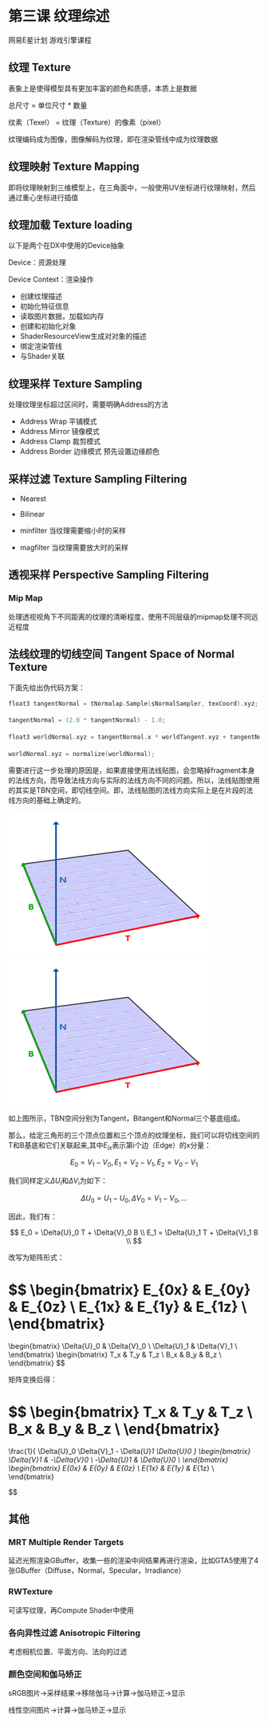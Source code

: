 # 第三课 纹理综述

网易E星计划 游戏引擎课程 

## 纹理 Texture

表象上是使得模型具有更加丰富的颜色和质感，本质上是数据

总尺寸 = 单位尺寸 * 数量

纹素（Texel） = 纹理（Texture）的像素（pixel）

纹理编码成为图像，图像解码为纹理，即在渲染管线中成为纹理数据

## 纹理映射 Texture Mapping

即将纹理映射到三维模型上，在三角面中，一般使用UV坐标进行纹理映射，然后通过重心坐标进行插值

## 纹理加载 Texture loading

以下是两个在DX中使用的Device抽象

Device：资源处理

Device Context：渲染操作

- 创建纹理描述
- 初始化特征信息
- 读取图片数据，加载如内存
- 创建和初始化对象
- ShaderResourceView生成对对象的描述
- 绑定渲染管线
- 与Shader关联

## 纹理采样 Texture Sampling

处理纹理坐标超过区间时，需要明确Address的方法

- Address Wrap 平铺模式
- Address Mirror 镜像模式
- Address Clamp 裁剪模式
- Address Border 边缘模式 预先设置边缘颜色

## 采样过滤 Texture Sampling Filtering

- Nearest
- Bilinear

- minfilter 当纹理需要缩小时的采样
- magfilter 当纹理需要放大时的采样

## 透视采样 Perspective Sampling Filtering

### Mip Map

处理透视视角下不同距离的纹理的清晰程度，使用不同层级的mipmap处理不同远近程度

## 法线纹理的切线空间 Tangent Space of Normal Texture

下面先给出伪代码方案：

```c++
float3 tangentNormal = tNormalap.Sample(sNormalSampler, texCoord).xyz;

tangentNormal = (2.0 * tangentNormal) - 1.0;

float3 worldNormal.xyz = tangentNormal.x * worldTangent.xyz + tangentNormal.y * worldBinormal.xyz + tangentNormal.z * worldNormal.xyz;

worldNormal.xyz = normalize(worldNormal);
```

需要进行这一步处理的原因是，如果直接使用法线贴图，会忽略掉fragment本身的法线方向，而导致法线方向与实际的法线方向不同的问题。所以，法线贴图使用的其实是TBN空间，即切线空间。即，法线贴图的法线方向实际上是在片段的法线方向的基础上确定的。

![](https://github.com/LuniumLuk/docs-blog/raw/main/images/estar_02.png)
![](../../images/estar_02.png)

如上图所示，TBN空间分别为Tangent，Bitangent和Normal三个基底组成。

那么，给定三角形的三个顶点位置和三个顶点的纹理坐标，我们可以将切线空间的T和B基底和它们关联起来,其中$E_{ix}$表示第i个边（Edge）的x分量：

$$
E_0 = V_1 - V_0, E_1 = V_2 - V_1, E_2 = V_0 - V_1
$$

我们同样定义$\Delta{U}_i$和$\Delta{V}_i$为如下：

$$
\Delta{U}_0 = U_1 - U_0, \Delta{V}_0 = V_1 - V_0 , ...
$$

因此，我们有：

$$
E_0 = \Delta{U}_0 T + \Delta{V}_0 B \\
E_1 = \Delta{U}_1 T + \Delta{V}_1 B \\
$$

改写为矩阵形式：

$$
\begin{bmatrix}
    E_{0x} & E_{0y} & E_{0z} \\
    E_{1x} & E_{1y} & E_{1z} \\
\end{bmatrix}
=
\begin{bmatrix}
    \Delta{U}_0 & \Delta{V}_0 \\
    \Delta{U}_1 & \Delta{V}_1 \\
\end{bmatrix}
\begin{bmatrix}
    T_x & T_y & T_z \\
    B_x & B_y & B_z \\
\end{bmatrix}
$$

矩阵变换后得：

$$
\begin{bmatrix}
    T_x & T_y & T_z \\
    B_x & B_y & B_z \\
\end{bmatrix}
=
\frac{1}{
    \Delta{U}_0 \Delta{V}_1 - \Delta{U}_1 \Delta{U}_0
}
\begin{bmatrix}
    \Delta{V}_1 & -\Delta{V}_0 \\
    -\Delta{U}_1 & \Delta{U}_0 \\
\end{bmatrix}
\begin{bmatrix}
    E_{0x} & E_{0y} & E_{0z} \\
    E_{1x} & E_{1y} & E_{1z} \\
\end{bmatrix}

$$

## 其他

### MRT Multiple Render Targets

延迟光照渲染GBuffer，收集一些的渲染中间结果再进行渲染，比如GTA5使用了4张GBuffer（Diffuse，Normal，Specular，Irradiance）

### RWTexture

可读写纹理，再Compute Shader中使用

### 各向异性过滤 Anisotropic Filtering

考虑相机位置、平面方向、法向的过滤

### 颜色空间和伽马矫正

sRGB图片->采样结果->移除伽马->计算->伽马矫正->显示

线性空间图片->计算->伽马矫正->显示